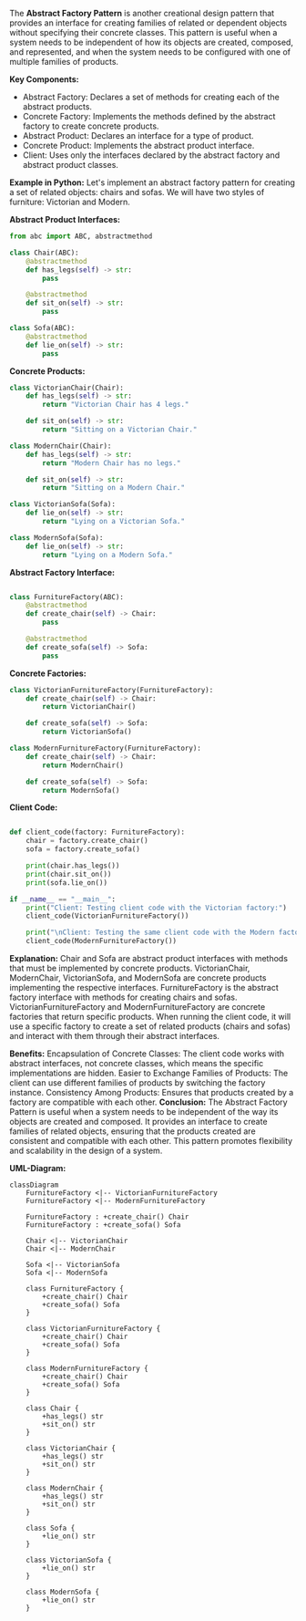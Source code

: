 The **Abstract Factory Pattern** is another creational design pattern that provides an interface for creating families of related or dependent objects without specifying their concrete classes. This pattern is useful when a system needs to be independent of how its objects are created, composed, and represented, and when the system needs to be configured with one of multiple families of products.

**Key Components:**

- Abstract Factory: Declares a set of methods for creating each of the abstract products.
- Concrete Factory: Implements the methods defined by the abstract factory to create concrete products.
- Abstract Product: Declares an interface for a type of product.
- Concrete Product: Implements the abstract product interface.
- Client: Uses only the interfaces declared by the abstract factory and abstract product classes.

**Example in Python:**
Let's implement an abstract factory pattern for creating a set of related objects: chairs and sofas. We will have two styles of furniture: Victorian and Modern.

**Abstract Product Interfaces:**

```python
from abc import ABC, abstractmethod

class Chair(ABC):
    @abstractmethod
    def has_legs(self) -> str:
        pass

    @abstractmethod
    def sit_on(self) -> str:
        pass

class Sofa(ABC):
    @abstractmethod
    def lie_on(self) -> str:
        pass
```

**Concrete Products:**

```python
class VictorianChair(Chair):
    def has_legs(self) -> str:
        return "Victorian Chair has 4 legs."

    def sit_on(self) -> str:
        return "Sitting on a Victorian Chair."

class ModernChair(Chair):
    def has_legs(self) -> str:
        return "Modern Chair has no legs."

    def sit_on(self) -> str:
        return "Sitting on a Modern Chair."

class VictorianSofa(Sofa):
    def lie_on(self) -> str:
        return "Lying on a Victorian Sofa."

class ModernSofa(Sofa):
    def lie_on(self) -> str:
        return "Lying on a Modern Sofa."
```

**Abstract Factory Interface:**

```python

class FurnitureFactory(ABC):
    @abstractmethod
    def create_chair(self) -> Chair:
        pass

    @abstractmethod
    def create_sofa(self) -> Sofa:
        pass
```

**Concrete Factories:**

```python
class VictorianFurnitureFactory(FurnitureFactory):
    def create_chair(self) -> Chair:
        return VictorianChair()

    def create_sofa(self) -> Sofa:
        return VictorianSofa()

class ModernFurnitureFactory(FurnitureFactory):
    def create_chair(self) -> Chair:
        return ModernChair()

    def create_sofa(self) -> Sofa:
        return ModernSofa()
```

**Client Code:**

```python

def client_code(factory: FurnitureFactory):
    chair = factory.create_chair()
    sofa = factory.create_sofa()

    print(chair.has_legs())
    print(chair.sit_on())
    print(sofa.lie_on())

if __name__ == "__main__":
    print("Client: Testing client code with the Victorian factory:")
    client_code(VictorianFurnitureFactory())

    print("\nClient: Testing the same client code with the Modern factory:")
    client_code(ModernFurnitureFactory())
```

**Explanation:**
Chair and Sofa are abstract product interfaces with methods that must be implemented by concrete products.
VictorianChair, ModernChair, VictorianSofa, and ModernSofa are concrete products implementing the respective interfaces.
FurnitureFactory is the abstract factory interface with methods for creating chairs and sofas.
VictorianFurnitureFactory and ModernFurnitureFactory are concrete factories that return specific products.
When running the client code, it will use a specific factory to create a set of related products (chairs and sofas) and interact with them through their abstract interfaces.

**Benefits:**
Encapsulation of Concrete Classes: The client code works with abstract interfaces, not concrete classes, which means the specific implementations are hidden.
Easier to Exchange Families of Products: The client can use different families of products by switching the factory instance.
Consistency Among Products: Ensures that products created by a factory are compatible with each other.
**Conclusion:**
The Abstract Factory Pattern is useful when a system needs to be independent of the way its objects are created and composed. It provides an interface to create families of related objects, ensuring that the products created are consistent and compatible with each other. This pattern promotes flexibility and scalability in the design of a system.

**UML-Diagram:**

```mermaid
classDiagram
    FurnitureFactory <|-- VictorianFurnitureFactory
    FurnitureFactory <|-- ModernFurnitureFactory

    FurnitureFactory : +create_chair() Chair
    FurnitureFactory : +create_sofa() Sofa

    Chair <|-- VictorianChair
    Chair <|-- ModernChair

    Sofa <|-- VictorianSofa
    Sofa <|-- ModernSofa

    class FurnitureFactory {
        +create_chair() Chair
        +create_sofa() Sofa
    }

    class VictorianFurnitureFactory {
        +create_chair() Chair
        +create_sofa() Sofa
    }

    class ModernFurnitureFactory {
        +create_chair() Chair
        +create_sofa() Sofa
    }

    class Chair {
        +has_legs() str
        +sit_on() str
    }

    class VictorianChair {
        +has_legs() str
        +sit_on() str
    }

    class ModernChair {
        +has_legs() str
        +sit_on() str
    }

    class Sofa {
        +lie_on() str
    }

    class VictorianSofa {
        +lie_on() str
    }

    class ModernSofa {
        +lie_on() str
    }

```
